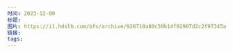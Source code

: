 ```yaml
---
时间: 2023-12-09
标题: 
图片: https://i1.hdslb.com/bfs/archive/926710a80c59b14f02907d2c2f97345a756a4c7d.jpg@176w_110h_1c.webp
链接: 
tags:
---
```




